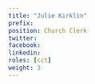 ```yaml
---
title: "Julie Kirklin"
prefix:
position: Church Clerk
twitter:
facebook:
linkedin:
roles: [cct]
weight: 3
---
```

